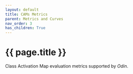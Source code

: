 ```yaml
---
layout: default
title: CAMs Metrics
parent: Metrics and Curves
nav_order: 3
has_children: True
---
```


# {{ page.title }}

Class Activation Map evaluation metrics supported by _Odin_.
